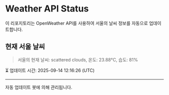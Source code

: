 
# Weather API Status

이 리포지토리는 OpenWeather API를 사용하여 서울의 날씨 정보를 자동으로 업데이트합니다.

## 현재 서울 날씨
> 서울의 현재 날씨: scattered clouds, 온도: 23.88°C, 습도: 81%

⏳ 업데이트 시간: 2025-09-14 12:16:26 (UTC)

---
자동 업데이트 봇에 의해 관리됩니다.
